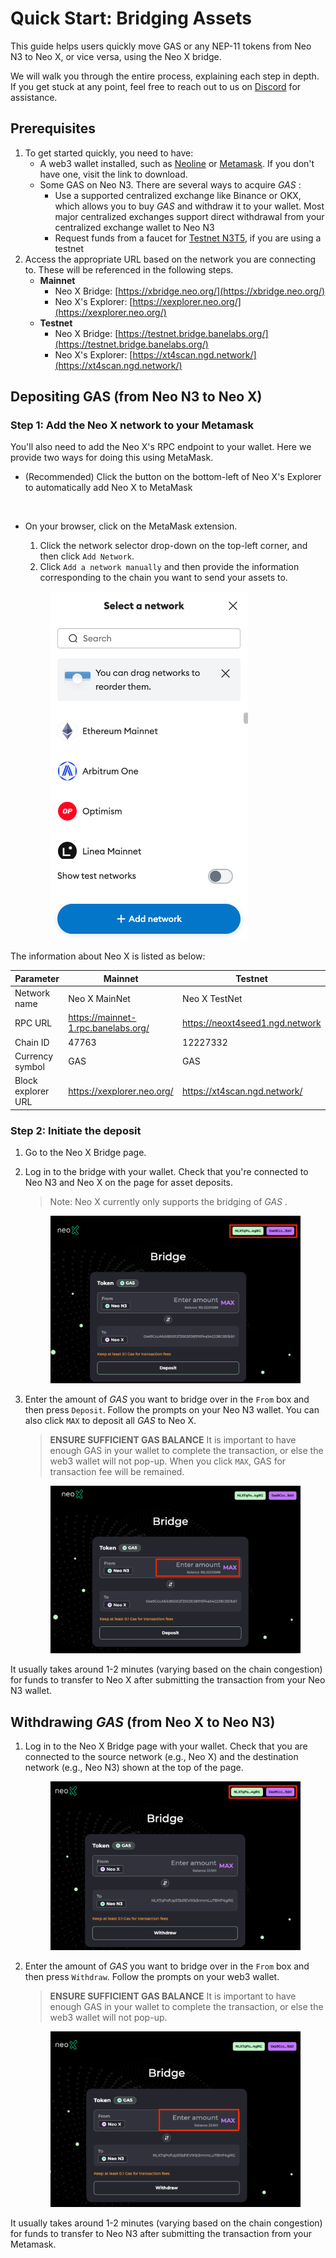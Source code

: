 # Quick Start: Bridging Assets

This guide helps users quickly move GAS or any NEP-11 tokens from Neo N3 to Neo X, or vice versa, using the Neo X bridge.

We will walk you through the entire process, explaining each step in depth. If you get stuck at any point, feel free to reach out to us on [Discord](https://discord.gg/neosmarteconomy) for assistance.

## Prerequisites

1. To get started quickly, you need to have:
   * A web3 wallet installed, such as [Neoline](https://neoline.io/en/) or [Metamask](https://metamask.io/download/). If you don't have one, visit the link to download.
   * Some GAS on Neo N3. There are several ways to acquire _GAS_ :
     * Use a supported centralized exchange like Binance or OKX, which allows you to buy _GAS_ and withdraw it to your wallet. Most major centralized exchanges support direct withdrawal from your centralized exchange wallet to Neo N3   &#x20;
     * Request funds from a faucet for [Testnet N3T5](https://n3t5wish.ngd.network/#/), if you are using a testnet
2. Access the appropriate URL based on the network you are connecting to. These will be referenced in the following steps.
   * **Mainnet**
     * Neo X Bridge: [https://xbridge.neo.org/](https://xbridge.neo.org/)
     * Neo X's Explorer: [https://xexplorer.neo.org/](https://xexplorer.neo.org/)
   * **Testnet**
     * Neo X Bridge: [https://testnet.bridge.banelabs.org/](https://testnet.bridge.banelabs.org/)
     * Neo X's Explorer: [https://xt4scan.ngd.network/](https://xt4scan.ngd.network/)

## Depositing GAS (from Neo N3 to Neo X)

### **Step 1: Add the Neo X network to your Metamask**

You'll also need to add the Neo X's RPC endpoint to your wallet. Here we provide two ways for doing this using MetaMask.

* (Recommended) Click the button on the bottom-left of Neo X's Explorer to automatically add Neo X to MetaMask   &#x20;

<div align="left">

<figure><img src="https://lh7-rt.googleusercontent.com/docsz/AD_4nXe9s3hiBzPOnSMXqkE9cuJlMNMAP8_ntzMM5glMAQOu4EB3PLPzrTF2GdkQlLmZkPQB0noFrelAc5i_p6msxxxrcmRC0zBc9X4pf2vUP1Z1J3f7iSuiJVilC9_72LZ8iEn_4F1MALoMbPlc2JsVQTXaJRXV?key=Y_0tKG4RxtVCtlTsvrBZYw" alt=""><figcaption></figcaption></figure>

</div>

*   On your browser, click on the MetaMask extension.

    1. Click the network selector drop-down on the top-left corner, and then click `Add Network`.
    2. Click `Add a network manually` and then provide the information corresponding to the chain you want to send your assets to.

    <div align="left">

    <figure><img src="../.gitbook/assets/image (7).png" alt="" width="316"><figcaption></figcaption></figure>

    </div>

The information about Neo X is listed as below:

<table>
    <thead>
        <tr>
            <th width="180">Parameter</th>
            <th width="275">Mainnet</th>
            <th width="275">Testnet</th>
        </tr>
    </thead>
    <tbody>
        <tr>
            <td>Network name</td>
            <td>Neo X MainNet</td>
            <td>Neo X TestNet</td>
        </tr>
        <tr>
            <td>RPC URL</td>
            <td><a href="https://mainnet-1.rpc.banelabs.org/">https://mainnet-1.rpc.banelabs.org/</a></td>
            <td><a href="https://neoxt4seed1.ngd.network">https://neoxt4seed1.ngd.network</a></td>
        </tr>
        <tr>
            <td>Chain ID</td>
            <td>47763</td>
            <td>12227332</td>
        </tr>
        <tr>
            <td>Currency symbol</td>
            <td>GAS</td>
            <td>GAS</td>
        </tr>
        <tr>
            <td>Block explorer URL</td>
            <td><a href="https://xexplorer.neo.org/">https://xexplorer.neo.org/</a></td>
            <td><a href="https://xt4scan.ngd.network/">https://xt4scan.ngd.network/</a></td>
        </tr>
    </tbody>
</table>

### **Step 2: Initiate the deposit**

1. Go to the Neo X Bridge page.
2.  Log in to the bridge with your wallet. Check that you're connected to Neo N3 and Neo X on the page for asset deposits.

    > Note: Neo X currently only supports the bridging of _GAS_ .

    <figure><img src="../.gitbook/assets/image.png" alt=""><figcaption></figcaption></figure>
3.  Enter the amount of _GAS_ you want to bridge over in the `From` box and then press `Deposit`. Follow the prompts on your Neo N3 wallet. You can also click `MAX` to deposit all _GAS_ to Neo X.

    > **ENSURE SUFFICIENT GAS BALANCE** It is important to have enough GAS in your wallet to complete the transaction, or else the web3 wallet will not pop-up. When you click `MAX`, GAS for transaction fee will be remained.

    <figure><img src="../.gitbook/assets/image (2).png" alt=""><figcaption></figcaption></figure>

It usually takes around 1-2 minutes (varying based on the chain congestion) for funds to transfer to Neo X after submitting the transaction from your Neo N3 wallet.

## Withdrawing _GAS_ (from Neo X to Neo N3)

1.  Log in to the Neo X Bridge page with your wallet. Check that you are connected to the source network (e.g., Neo X) and the destination network (e.g., Neo N3) shown at the top of the page.      &#x20;

    <figure><img src="../.gitbook/assets/image (4).png" alt=""><figcaption></figcaption></figure>
2.  Enter the amount of _GAS_ you want to bridge over in the `From` box and then press `Withdraw`. Follow the prompts on your web3 wallet.

    > **ENSURE SUFFICIENT GAS BALANCE** It is important to have enough GAS in your wallet to complete the transaction, or else the web3 wallet will not pop-up.

    <figure><img src="../.gitbook/assets/image (5).png" alt=""><figcaption></figcaption></figure>

It usually takes around 1-2 minutes (varying based on the chain congestion) for funds to transfer to Neo N3 after submitting the transaction from your Metamask.
